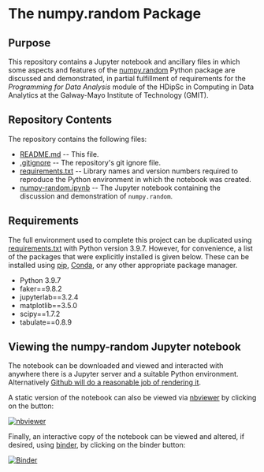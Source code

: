 # The numpy.random Package

## Purpose
This repository contains a Jupyter notebook and ancillary files in which some aspects and features of the [numpy.random](https://numpy.org/doc/stable/reference/random/index.html) Python package are discussed and demonstrated, in partial fulfillment of requirements for the *Programming for Data Analysis* module of the HDipSc in Computing in Data Analytics at the Galway-Mayo Institute of Technology (GMIT).

## Repository Contents
The repository contains the following files:
- [README.md](https://github.com/fod/numpy-random/blob/main/README.md) -- This file.
- [.gitignore](https://github.com/fod/numpy-random/blob/main/.gitignore) -- The repository's git ignore file.
- [requirements.txt](https://github.com/fod/numpy-random/blob/main/requirements.txt) -- Library names and version numbers required to reproduce the Python environment in which the notebook was created.
- [numpy-random.ipynb](https://github.com/fod/numpy-random/blob/main/numpy-random.ipynb) -- The Jupyter notebook containing the discussion and demonstration of `numpy.random`.

## Requirements
The full environment used to complete this project can be duplicated using [requirements.txt](requirements.txt) with Python version 3.9.7. However, for convenience, a list of the packages that were explicitly installed is given below. These can be installed using [pip](https://pypi.org/project/pip/), [Conda](https://docs.conda.io/projects/conda/en/latest/api/index.html), or any other appropriate package manager.

- Python 3.9.7
- faker==9.8.2
- jupyterlab==3.2.4
- matplotlib==3.5.0
- scipy==1.7.2
- tabulate==0.8.9

## Viewing the numpy-random Jupyter notebook

The notebook can be downloaded and viewed and interacted with anywhere there is a Jupyter server and a suitable Python environment. Alternatively [Github will do a reasonable job of rendering it](numpy-random.ipynb). 

A static version of the notebook can also be viewed via [nbviewer](https://nbviewer.org/) by clicking on the button: 

[![nbviewer](https://raw.githubusercontent.com/jupyter/design/master/logos/Badges/nbviewer_badge.svg)](https://nbviewer.org/github/fod/numpy-random/blob/main/numpy-random.ipynb)

Finally, an interactive copy of the notebook can be viewed and altered, if desired, using [binder](https://mybinder.org/), by clicking on the binder button: 

[![Binder](https://mybinder.org/badge_logo.svg)](https://mybinder.org/v2/gh/fod/numpy-random/HEAD?labpath=numpy-random.ipynb)

